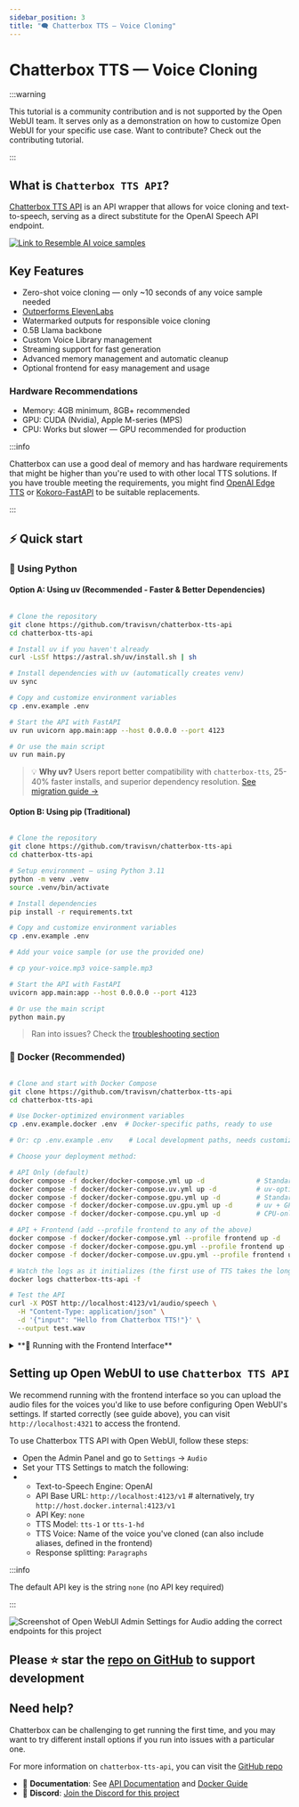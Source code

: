 ```yaml
---
sidebar_position: 3
title: "🗨️ Chatterbox TTS — Voice Cloning"
---
```


# Chatterbox TTS — Voice Cloning

:::warning

This tutorial is a community contribution and is not supported by the Open WebUI team. It serves only as a demonstration on how to customize Open WebUI for your specific use case. Want to contribute? Check out the contributing tutorial.

:::

## What is `Chatterbox TTS API`?

[Chatterbox TTS API](https://github.com/travisvn/chatterbox-tts-api) is an API wrapper that allows for voice cloning and text-to-speech, serving as a direct substitute for the OpenAI Speech API endpoint.

[![Link to Resemble AI voice samples](https://img.shields.io/badge/listen-demo_samples-blue)](https://resemble-ai.github.io/chatterbox_demopage/)

## Key Features

- Zero-shot voice cloning — only ~10 seconds of any voice sample needed
- [Outperforms ElevenLabs](https://podonos.com/resembleai/chatterbox)
- Watermarked outputs for responsible voice cloning
- 0.5B Llama backbone
- Custom Voice Library management
- Streaming support for fast generation
- Advanced memory management and automatic cleanup
- Optional frontend for easy management and usage

### Hardware Recommendations

- Memory: 4GB minimum, 8GB+ recommended
- GPU: CUDA (Nvidia), Apple M-series (MPS)
- CPU: Works but slower — GPU recommended for production

:::info

Chatterbox can use a good deal of memory and has hardware requirements that might be higher than you're used to with other local TTS solutions. If you have trouble meeting the requirements, you might find [OpenAI Edge TTS](https://docs.openwebui.com/tutorials/text-to-speech/openai-edge-tts-integration) or [Kokoro-FastAPI](https://docs.openwebui.com/tutorials/text-to-speech/Kokoro-FastAPI-integration) to be suitable replacements.

:::

## ⚡️ Quick start

### 🐍 Using Python

#### Option A: Using uv (Recommended - Faster & Better Dependencies)

```bash

# Clone the repository
git clone https://github.com/travisvn/chatterbox-tts-api
cd chatterbox-tts-api

# Install uv if you haven't already
curl -LsSf https://astral.sh/uv/install.sh | sh

# Install dependencies with uv (automatically creates venv)
uv sync

# Copy and customize environment variables
cp .env.example .env

# Start the API with FastAPI
uv run uvicorn app.main:app --host 0.0.0.0 --port 4123

# Or use the main script
uv run main.py
```

> 💡 **Why uv?** Users report better compatibility with `chatterbox-tts`, 25-40% faster installs, and superior dependency resolution. [See migration guide →](https://github.com/travisvn/chatterbox-tts-api/blob/main/docs/UV_MIGRATION.md)

#### Option B: Using pip (Traditional)

```bash

# Clone the repository
git clone https://github.com/travisvn/chatterbox-tts-api
cd chatterbox-tts-api

# Setup environment — using Python 3.11
python -m venv .venv
source .venv/bin/activate

# Install dependencies
pip install -r requirements.txt

# Copy and customize environment variables
cp .env.example .env

# Add your voice sample (or use the provided one)

# cp your-voice.mp3 voice-sample.mp3

# Start the API with FastAPI
uvicorn app.main:app --host 0.0.0.0 --port 4123

# Or use the main script
python main.py
```

> Ran into issues? Check the [troubleshooting section](https://github.com/travisvn/chatterbox-tts-api?tab=readme-ov-file#common-issues)

### 🐳 Docker (Recommended)

```bash

# Clone and start with Docker Compose
git clone https://github.com/travisvn/chatterbox-tts-api
cd chatterbox-tts-api

# Use Docker-optimized environment variables
cp .env.example.docker .env  # Docker-specific paths, ready to use

# Or: cp .env.example .env    # Local development paths, needs customization

# Choose your deployment method:

# API Only (default)
docker compose -f docker/docker-compose.yml up -d             # Standard (pip-based)
docker compose -f docker/docker-compose.uv.yml up -d          # uv-optimized (faster builds)
docker compose -f docker/docker-compose.gpu.yml up -d         # Standard + GPU
docker compose -f docker/docker-compose.uv.gpu.yml up -d      # uv + GPU (recommended for GPU users)
docker compose -f docker/docker-compose.cpu.yml up -d         # CPU-only

# API + Frontend (add --profile frontend to any of the above)
docker compose -f docker/docker-compose.yml --profile frontend up -d             # Standard + Frontend
docker compose -f docker/docker-compose.gpu.yml --profile frontend up -d         # GPU + Frontend
docker compose -f docker/docker-compose.uv.gpu.yml --profile frontend up -d      # uv + GPU + Frontend

# Watch the logs as it initializes (the first use of TTS takes the longest)
docker logs chatterbox-tts-api -f

# Test the API
curl -X POST http://localhost:4123/v1/audio/speech \
  -H "Content-Type: application/json" \
  -d '{"input": "Hello from Chatterbox TTS!"}' \
  --output test.wav
```

<!-- markdownlint-disable-next-line MD033 -->
<details>
<!-- markdownlint-disable-next-line MD033 -->
<summary>**🚀 Running with the Frontend Interface**</summary>

This project includes an optional React-based web UI. Use Docker Compose profiles to easily opt in or out of the frontend:

### With Docker Compose Profiles

```bash

# API only (default behavior)
docker compose -f docker/docker-compose.yml up -d

# API + Frontend + Web UI (with --profile frontend)
docker compose -f docker/docker-compose.yml --profile frontend up -d

# Or use the convenient helper script for fullstack:
python start.py fullstack

# Same pattern works with all deployment variants:
docker compose -f docker/docker-compose.gpu.yml --profile frontend up -d    # GPU + Frontend
docker compose -f docker/docker-compose.uv.yml --profile frontend up -d     # uv + Frontend
docker compose -f docker/docker-compose.cpu.yml --profile frontend up -d    # CPU + Frontend
```

### Local Development

For local development, you can run the API and frontend separately:

```bash

# Start the API first (follow earlier instructions)

# Then run the frontend:
cd frontend && npm install && npm run dev
```

Click the link provided from Vite to access the web UI.

### Build for Production

Build the frontend for production deployment:

```bash
cd frontend && npm install && npm run build
```

You can then access it directly from your local file system at `/dist/index.html`.

### Port Configuration

- **API Only**: Accessible at `http://localhost:4123` (direct API access)
- **With Frontend**: Web UI at `http://localhost:4321`, API requests routed via proxy

The frontend uses a reverse proxy to route requests, so when running with `--profile frontend`, the web interface will be available at `http://localhost:4321` while the API runs behind the proxy.

</details>

## Setting up Open WebUI to use `Chatterbox TTS API`

We recommend running with the frontend interface so you can upload the audio files for the voices you'd like to use before configuring Open WebUI's settings. If started correctly (see guide above), you can visit `http://localhost:4321` to access the frontend.

To use Chatterbox TTS API with Open WebUI, follow these steps:

- Open the Admin Panel and go to `Settings` -> `Audio`
- Set your TTS Settings to match the following:
- - Text-to-Speech Engine: OpenAI
  - API Base URL: `http://localhost:4123/v1` # alternatively, try `http://host.docker.internal:4123/v1`
  - API Key: `none`
  - TTS Model: `tts-1` or `tts-1-hd`
  - TTS Voice: Name of the voice you've cloned (can also include aliases, defined in the frontend)
  - Response splitting: `Paragraphs`

:::info

The default API key is the string `none` (no API key required)

:::

![Screenshot of Open WebUI Admin Settings for Audio adding the correct endpoints for this project](https://lm17s1uz51.ufs.sh/f/EsgO8cDHBTOUjUe3QjHytHQ0xqn2CishmXgGfeJ4o983TUMO)

## Please ⭐️ star the [repo on GitHub](https://github.com/travisvn/chatterbox-tts-api) to support development

## Need help?

Chatterbox can be challenging to get running the first time, and you may want to try different install options if you run into issues with a particular one.

For more information on `chatterbox-tts-api`, you can visit the [GitHub repo](https://github.com/travisvn/chatterbox-tts-api)

- 📖 **Documentation**: See [API Documentation](https://github.com/travisvn/chatterbox-tts-api/blob/main/docs/API_README.md) and [Docker Guide](https://github.com/travisvn/chatterbox-tts-api/blob/main/docs/DOCKER_README.md)
- 💬 **Discord**: [Join the Discord for this project](http://chatterboxtts.com/discord)
